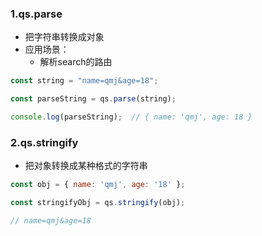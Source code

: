 ### 1.qs.parse

- 把字符串转换成对象
- 应用场景：
  - 解析search的路由

```js
const string = "name=qmj&age=18";

const parseString = qs.parse(string);

console.log(parseString);  // { name: 'qmj', age: 18 }
```

### 2.qs.stringify

- 把对象转换成某种格式的字符串

```js
const obj = { name: 'qmj', age: '18' };

const stringifyObj = qs.stringify(obj);

// name=qmj&age=18
```

